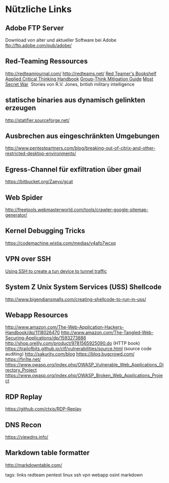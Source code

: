 # Nützliche Links

## Adobe FTP Server

Download von alter und aktueller Software bei Adobe
ftp://ftp.adobe.com/pub/adobe/

## Red-Teaming Ressources

http://redteamjournal.com/
http://redteams.net/
[Red Teamer's Bookshelf](http://redteams.net/bookshelf/)
[Applied Critical Thinking Handbook](http://usacac.army.mil/sites/default/files/documents/ufmcs/The_Applied_Critical_Thinking_Handbook_v7.0.pdf)
[Group-Think Mitigation Guide](http://usacac.army.mil/sites/default/files/documents/ufmcs/UFMCS_Group_Think_Mitigation_Guide.pdf)
[Most Secret War](http://www.amazon.de/dp/0141042826/ref=cm_sw_r_tw_dp_WYGpxb1FVJ1JM)
​	Stories von R.V. Jones, british military intelligence

## statische binaries aus dynamisch gelinkten erzeugen

http://statifier.sourceforge.net/

## Ausbrechen aus eingeschränkten Umgebungen

http://www.pentestpartners.com/blog/breaking-out-of-citrix-and-other-restricted-desktop-environments/

## Egress-Channel für exfiltration über gmail

https://bitbucket.org/Zaeyx/gcat

## Web Spider

http://freetools.webmasterworld.com/tools/crawler-google-sitemap-generator/

## Kernel Debugging Tricks

https://codemachine.wistia.com/medias/v4afo7wcxq

## VPN over SSH

[Using SSH to create a tun device to tunnel traffic](https://wiki.archlinux.org/index.php/VPN_over_SSH)

## System Z Unix System Services (USS) Shellcode

http://www.bigendiansmalls.com/creating-shellcode-to-run-in-uss/

## Webapp Resources

http://www.amazon.com/The-Web-Application-Hackers-Handbook/dp/1118026470
http://www.amazon.com/The-Tangled-Web-Securing-Applications/dp/1593273886
http://shop.oreilly.com/product/9781565925090.do (HTTP book)
https://trailofbits.github.io/ctf/vulnerabilities/source.html (source code auditing)
http://sakurity.com/blog
https://blog.bugcrowd.com/
https://fin1te.net/
https://www.owasp.org/index.php/OWASP_Vulnerable_Web_Applications_Directory_Project
https://www.owasp.org/index.php/OWASP_Broken_Web_Applications_Project

## RDP Replay

https://github.com/ctxis/RDP-Replay

## DNS Recon

https://viewdns.info/

## Markdown table formatter

http://markdowntable.com/

tags: links redteam pentest linux ssh vpn webapp osint markdown
